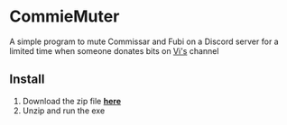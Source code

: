 # CommieMuter

A simple program to mute Commissar and Fubi on a Discord server for a limited time when someone donates bits on [Vi's](https://www.twitch.tv/valkyrie_illustration) channel

## Install
1. Download the zip file [**here**](https://github.com/TheRoboDoc/CommieMuter/releases/download/v0.0.3/CommieMuter.zip)
2. Unzip and run the exe
